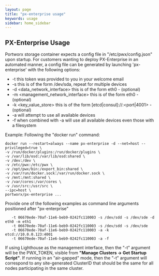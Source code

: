 ```yaml
---
layout: page
title: "px-enterprise usage"
keywords: usage
sidebar: home_sidebar
---
```


## PX-Enterprise Usage  

Portworx storage container expects a config file in "/etc/pwx/config.json" upon startup.
For customers wanting to deploy PX-Enterprise in an automated manner, a config file can be generated by launching 'px-enterprise' 
with the following options:


+ -t <token> this token was provided to you in your welcome email
+ -s <device> this is of the form /dev/sda, repeat for multiple devices
+ -d <data_network_interface> this is of the form eth0 - (optional)
+ -m <management_network_interface> this is of the form eth0 - (optional)
+ -k <key_value_store> this is of the form [etcd|consul]://<IP>:<port|4001> - (optional)
+ -a will attempt to use all available devices
+ -f when combined with -a will use all available devices even those with a filesystem

Example:
Following the "docker run" command:

```
docker run --restart=always --name px-enterprise -d --net=host --privileged=true \
-v /run/docker/plugins:/run/docker/plugins \
-v /var/lib/osd:/var/lib/osd:shared \
-v /dev:/dev \
-v /etc/pwx:/etc/pwx \
-v /opt/pwx/bin:/export_bin:shared \
-v /var/run/docker.sock:/var/run/docker.sock \
-v /mnt:/mnt:shared \
-v /var/cores:/var/cores \
-v /usr/src:/usr/src \
--ipc=host \
portworx/px-enterprise ...
```
Provide one of the following examples as command line arguments positioned after "px-enterprise"

```
   -t 06670ede-70af-11e6-beb9-0242fc110003 -s /dev/sdd -s /dev/sde -d eth0 -m eth1
   -t 06670ede-70af-11e6-beb9-0242fc110003 -s /dev/sdd -s /dev/sde
   -t 06670ede-70af-11e6-beb9-0242fc110003 -a -k etcd://10.0.0.123:4001 
   -t 06670ede-70af-11e6-beb9-0242fc110003 -a -f
```

If using Lighthouse as the management interface, then the "-t" argument will be the PWX_TOKEN, visible from **"Manage Clusters -> Get Startup Script"**.  If running in an "air-gapped" mode, then the "-t" argument will correspond to any site-generated ClusterID that should be the same for all nodes participating in the same cluster.
